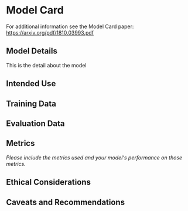 # Model Card

For additional information see the Model Card paper: https://arxiv.org/pdf/1810.03993.pdf

## Model Details

This is the detail about the model

## Intended Use

## Training Data

## Evaluation Data

## Metrics
_Please include the metrics used and your model's performance on those metrics._

## Ethical Considerations

## Caveats and Recommendations
